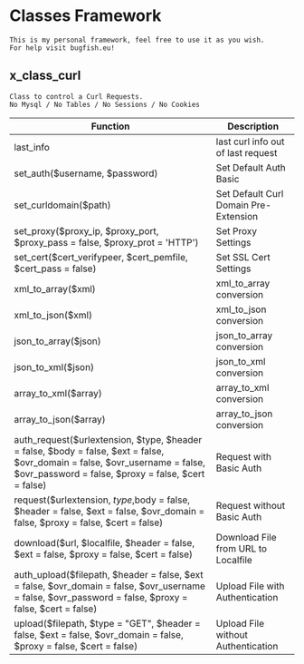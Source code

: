 # Classes Framework
	This is my personal framework, feel free to use it as you wish.  
	For help visit bugfish.eu!
	
	
## x_class_curl
	Class to control a Curl Requests.
	No Mysql / No Tables / No Sessions / No Cookies
	  
|Function|Description|
| --|-- |
|last_info| last curl info out of last request|
|set_auth($username, $password)| Set Default Auth Basic|
|set_curldomain($path)| Set Default Curl Domain Pre-Extension|
|set_proxy($proxy_ip, $proxy_port, $proxy_pass = false, $proxy_prot = 'HTTP')| Set Proxy Settings|
|set_cert($cert_verifypeer, $cert_pemfile, $cert_pass = false)| Set SSL Cert Settings|
|xml_to_array($xml)|xml_to_array conversion|
|xml_to_json($xml)|xml_to_json conversion|
|json_to_array($json)|json_to_array conversion|
|json_to_xml($json)|json_to_xml conversion|
|array_to_xml($array)|array_to_xml conversion|
|array_to_json($array)|array_to_json conversion|
|auth_request($urlextension, $type, $header = false, $body = false, $ext = false, $ovr_domain = false, $ovr_username = false, $ovr_password = false, $proxy = false, $cert = false)| Request with Basic Auth |
|request($urlextension, $type,$body = false, $header = false, $ext = false, $ovr_domain = false, $proxy = false, $cert = false)|Request without Basic Auth |
|download($url, $localfile, $header = false, $ext = false, $proxy = false, $cert = false)| Download File from URL to Localfile |
|auth_upload($filepath, $header = false, $ext = false, $ovr_domain = false, $ovr_username = false, $ovr_password = false, $proxy = false, $cert = false)| Upload File with Authentication|
|upload($filepath, $type = "GET", $header = false, $ext = false, $ovr_domain = false, $proxy = false, $cert = false)| Upload File without Authentication|




